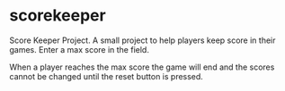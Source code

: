 # scorekeeper
Score Keeper Project. 
A small project to help players keep score in their games. 
Enter a max score in the field. 

When a player reaches the max score the game will end and the scores cannot be changed until the reset button is pressed.
